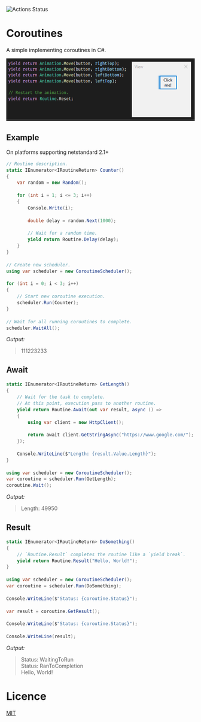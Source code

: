 ![Actions Status](https://github.com/aikidos/Coroutines/workflows/build/badge.svg)

Coroutines
===

A simple implementing coroutines in C#.

[![example](/examples/Coroutines.Examples.Animations/animation.gif)](/examples/Coroutines.Examples.Animations)

Example
---

On platforms supporting netstandard 2.1+

```c#
// Routine description.
static IEnumerator<IRoutineReturn> Counter()
{
    var random = new Random();

    for (int i = 1; i <= 3; i++)
    {
        Console.Write(i);

        double delay = random.Next(1000);

        // Wait for a random time.
        yield return Routine.Delay(delay);
    }
}

// Create new scheduler.
using var scheduler = new CoroutineScheduler();

for (int i = 0; i < 3; i++)
{
    // Start new coroutine execution.
    scheduler.Run(Counter);
}

// Wait for all running coroutines to complete.
scheduler.WaitAll();
```

*Output:*
> 111223233

Await
---

```c#
static IEnumerator<IRoutineReturn> GetLength()
{
    // Wait for the task to complete. 
    // At this point, execution pass to another routine.
    yield return Routine.Await(out var result, async () =>
    {
        using var client = new HttpClient();

        return await client.GetStringAsync("https://www.google.com/");
    });

    Console.WriteLine($"Length: {result.Value.Length}");
}

using var scheduler = new CoroutineScheduler();
var coroutine = scheduler.Run(GetLength);
coroutine.Wait();
```

*Output:*  
> Length: 49950

Result
---

```c#
static IEnumerator<IRoutineReturn> DoSomething()
{
    // `Routine.Result` completes the routine like a `yield break`.
    yield return Routine.Result("Hello, World!");
}

using var scheduler = new CoroutineScheduler();
var coroutine = scheduler.Run(DoSomething);

Console.WriteLine($"Status: {coroutine.Status}");

var result = coroutine.GetResult();

Console.WriteLine($"Status: {coroutine.Status}");

Console.WriteLine(result);
```

*Output:*
> Status: WaitingToRun  
Status: RanToCompletion  
Hello, World!  

Licence
===

[MIT](https://en.wikipedia.org/wiki/MIT_License)
